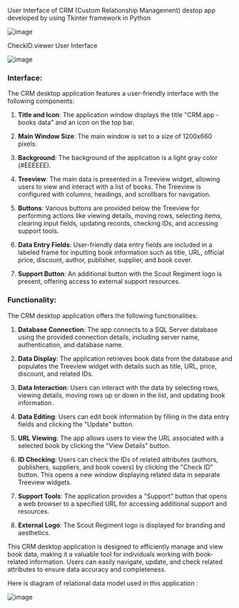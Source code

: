User Interface of CRM (Custom Relationship Management) destop app developed by using Tkinter framework in Python

![image](https://github.com/KhaiHuy123/scrape_tool/assets/86825653/1391bf14-2c5e-46bb-ac64-2a0aef764004)

CheckID.viewer User Interface

![image](https://github.com/KhaiHuy123/scrape_tool/assets/86825653/301659d6-f7b3-4bdf-a69b-664cd2a8b12e)

### Interface:
The CRM desktop application features a user-friendly interface with the following components:

1. **Title and Icon**: The application window displays the title "CRM.app - books data" and an icon on the top bar.

2. **Main Window Size**: The main window is set to a size of 1200x660 pixels.

3. **Background**: The background of the application is a light gray color (#EEEEEE).

4. **Treeview**: The main data is presented in a Treeview widget, allowing users to view and interact with a list of books. The Treeview is configured with columns, headings, and scrollbars for navigation.

5. **Buttons**: Various buttons are provided below the Treeview for performing actions like viewing details, moving rows, selecting items, clearing input fields, updating records, checking IDs, and accessing support tools.

6. **Data Entry Fields**: User-friendly data entry fields are included in a labeled frame for inputting book information such as title, URL, official price, discount, author, publisher, supplier, and book cover.

7. **Support Button**: An additional button with the Scout Regiment logo is present, offering access to external support resources.

### Functionality:
The CRM desktop application offers the following functionalities:

1. **Database Connection**: The app connects to a SQL Server database using the provided connection details, including server name, authentication, and database name.

2. **Data Display**: The application retrieves book data from the database and populates the Treeview widget with details such as title, URL, price, discount, and related IDs.

3. **Data Interaction**: Users can interact with the data by selecting rows, viewing details, moving rows up or down in the list, and updating book information.

4. **Data Editing**: Users can edit book information by filling in the data entry fields and clicking the "Update" button.

5. **URL Viewing**: The app allows users to view the URL associated with a selected book by clicking the "View Details" button.

6. **ID Checking**: Users can check the IDs of related attributes (authors, publishers, suppliers, and book covers) by clicking the "Check ID" button. This opens a new window displaying related data in separate Treeview widgets.

7. **Support Tools**: The application provides a "Support" button that opens a web browser to a specified URL for accessing additional support and resources.

8. **External Logo**: The Scout Regiment logo is displayed for branding and aesthetics.

This CRM desktop application is designed to efficiently manage and view book data, making it a valuable tool for individuals working with book-related information. Users can easily navigate, update, and check related attributes to ensure data accuracy and completeness.

Here is diagram of relational data model used in this application :

![image](https://github.com/KhaiHuy123/scrape_tool/assets/86825653/ca599e1e-2728-46ac-9ff1-e0e64fc2e95b)

